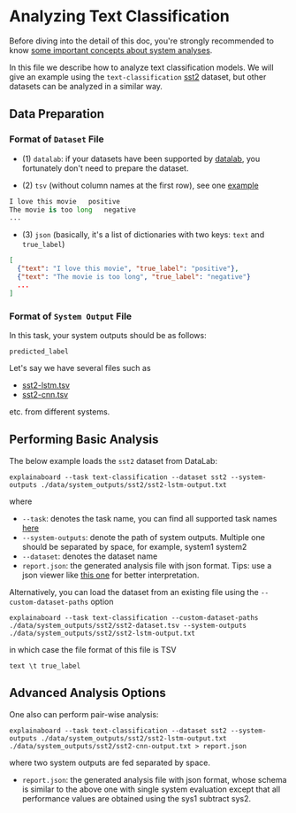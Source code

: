 # Analyzing Text Classification

Before diving into the detail of this doc, you're strongly recommended to know [some
important concepts about system analyses](concepts_about_system_analysis.md).

In this file we describe how to analyze text classification models.
We will give an example using the `text-classification`
[sst2](https://github.com/ExpressAI/ExplainaBoard/tree/main/data/datasets/sst2) dataset,
but other datasets can be analyzed in a similar way.

## Data Preparation

### Format of `Dataset` File

* (1) `datalab`: if your datasets have been supported by
  [datalab](https://github.com/ExpressAI/DataLab/tree/main/datasets), you fortunately
  don't need to prepare the dataset.

* (2) `tsv` (without column names at the first row), see one
  [example](https://github.com/neulab/ExplainaBoard/blob/main/data/system_outputs/sst2/sst2-dataset.tsv)

```python
I love this movie   positive
The movie is too long   negative
...
```

* (3) `json` (basically, it's a list of dictionaries with two keys: `text` and `true_label`)

```json
[
  {"text": "I love this movie", "true_label": "positive"},
  {"text": "The movie is too long", "true_label": "negative"}
  ...
]
```

### Format of `System Output` File

In this task, your system outputs should be as follows:

```text
predicted_label
```

Let's say we have several files such as

* [sst2-lstm.tsv](https://github.com/neulab/ExplainaBoard/blob/main/data/system_outputs/sst2/sst2-lstm-output.txt)
* [sst2-cnn.tsv](https://github.com/neulab/ExplainaBoard/blob/main/data/system_outputs/sst2/sst2-cnn-output.txt)

etc. from different systems.

## Performing Basic Analysis

The below example loads the `sst2` dataset from DataLab:

```shell
explainaboard --task text-classification --dataset sst2 --system-outputs ./data/system_outputs/sst2/sst2-lstm-output.txt
```

where

* `--task`: denotes the task name, you can find all supported task names
  [here](https://github.com/neulab/ExplainaBoard/blob/main/docs/cli_interface.md)
* `--system-outputs`: denote the path of system outputs. Multiple one should be
  separated by space, for example, system1 system2
* `--dataset`: denotes the dataset name
* `report.json`: the generated analysis file with json format. Tips: use a json viewer
  like [this one](http://jsonviewer.stack.hu/) for better interpretation.

Alternatively, you can load the dataset from an existing file using the
`--custom-dataset-paths` option

```shell
explainaboard --task text-classification --custom-dataset-paths ./data/system_outputs/sst2/sst2-dataset.tsv --system-outputs ./data/system_outputs/sst2/sst2-lstm-output.txt
```

in which case the file format of this file is TSV

```text
text \t true_label
```

## Advanced Analysis Options

One also can perform pair-wise analysis:

```shell
explainaboard --task text-classification --dataset sst2 --system-outputs ./data/system_outputs/sst2/sst2-lstm-output.txt ./data/system_outputs/sst2/sst2-cnn-output.txt > report.json
```

where two system outputs are fed separated by space.

* `report.json`: the generated analysis file with json format, whose schema is similar
  to the above one with single system evaluation except that
  all performance values are obtained using the sys1 subtract sys2.
